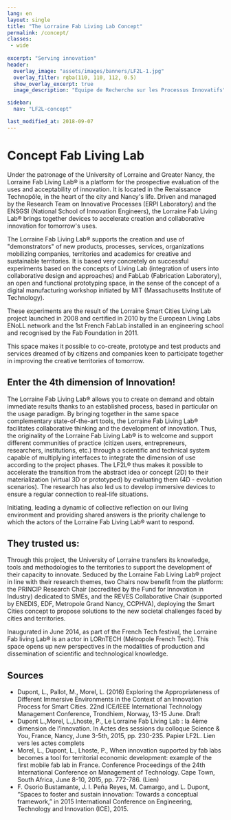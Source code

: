 ```yaml
---
lang: en
layout: single
title: "The Lorraine Fab Living Lab Concept"
permalink: /concept/
classes:
 - wide
 
excerpt: "Serving innovation"
header:    
  overlay_image: "assets/images/banners/LF2L-1.jpg" 
  overlay_filter: rgba(110, 110, 112, 0.5)
  show_overlay_excerpt: true 
  image_description: "Equipe de Recherche sur les Processus Innovatifs"

sidebar:
  nav: "LF2L-concept"

last_modified_at: 2018-09-07
---
```


# Concept Fab Living Lab

Under the patronage of the University of Lorraine and Greater Nancy, the Lorraine Fab Living Lab® is a platform for the prospective evaluation of the uses and acceptability of innovation. It is located in the Renaissance Technopôle, in the heart of the city and Nancy's life.
Driven and managed by the Research Team on Innovative Processes (ERPI Laboratory) and the ENSGSI (National School of Innovation Engineers), the Lorraine Fab Living Lab® brings together devices to accelerate creation and collaborative innovation for tomorrow's uses.

The Lorraine Fab Living Lab® supports the creation and use of "demonstrators" of new products, processes, services, organizations mobilizing companies, territories and academics for creative and sustainable territories. It is based very concretely on successful experiments based on the concepts of Living Lab (integration of users into collaborative design and approaches) and FabLab (Fabrication Laboratory), an open and functional prototyping space, in the sense of the concept of a digital manufacturing workshop initiated by MIT (Massachusetts Institute of Technology).

These experiments are the result of the Lorraine Smart Cities Living Lab project launched in 2008 and certified in 2010 by the European Living Labs ENoLL network and the 1st French FabLab installed in an engineering school and recognised by the Fab Foundation in 2011.

This space makes it possible to co-create, prototype and test products and services dreamed of by citizens and companies keen to participate together in improving the creative territories of tomorrow.

## Enter the 4th dimension of Innovation!

The Lorraine Fab Living Lab® allows you to create on demand and obtain immediate results thanks to an established process, based in particular on the usage paradigm. By bringing together in the same space complementary state-of-the-art tools, the Lorraine Fab Living Lab® facilitates collaborative thinking and the development of innovation. Thus, the originality of the Lorraine Fab Living Lab® is to welcome and support different communities of practice (citizen users, entrepreneurs, researchers, institutions, etc.) through a scientific and technical system capable of multiplying interfaces to integrate the dimension of use according to the project phases. The LF2L® thus makes it possible to accelerate the transition from the abstract idea or concept (2D) to their materialization (virtual 3D or prototyped) by evaluating them (4D - evolution scenarios). The research has also led us to develop immersive devices to ensure a regular connection to real-life situations.

Initiating, leading a dynamic of collective reflection on our living environment and providing shared answers is the priority challenge to which the actors of the Lorraine Fab Living Lab® want to respond.

## They trusted us:

Through this project, the University of Lorraine transfers its knowledge, tools and methodologies to the territories to support the development of their capacity to innovate. Seduced by the Lorraine Fab Living Lab® project in line with their research themes, two Chairs now benefit from the platform: the PRINCIP Research Chair (accredited by the Fund for Innovation in Industry) dedicated to SMEs, and the REVES Collaborative Chair (supported by ENEDIS, EDF, Metropole Grand Nancy, CCPHVA), deploying the Smart Cities concept to propose solutions to the new societal challenges faced by cities and territories.

Inaugurated in June 2014, as part of the French Tech festival, the Lorraine Fab living Lab® is an actor in LORnTECH (Métropole French Tech). This space opens up new perspectives in the modalities of production and dissemination of scientific and technological knowledge.

## Sources

* Dupont, L., Pallot, M., Morel, L. (2016) Exploring the Appropriateness of Different Immersive Environments in the Context of an Innovation Process for Smart Cities. 22nd ICE/IEEE International Technology Management Conference, Trondhiem, Norway, 13-15 June. Draft
* Dupont L.,Morel, L.,Lhoste, P., Le Lorraine Fab Living Lab : la 4ème dimension de l’innovation. In Actes des sessions du colloque Science & You, France, Nancy, June 3-5th, 2015, pp. 230-235. Papier LF2L. Lien vers les actes complets
* Morel, L., Dupont, L., Lhoste, P., When innovation supported by fab labs becomes a tool for territorial economic development: example of the first mobile fab lab in France. Conference Proceedings of the 24th International Conference on Management of Technology. Cape Town, South Africa, June 8-10, 2015, pp. 772-786. (Lien)
* F. Osorio Bustamante, J. I. Peña Reyes, M. Camargo, and L. Dupont, “Spaces to foster and sustain innovation: Towards a conceptual framework,” in 2015 International Conference on Engineering, Technology and Innovation (ICE), 2015.